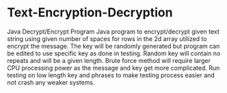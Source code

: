 # Text-Encryption-Decryption
Java Decrypt/Encrypt Program
Java program to encrypt/decrypt given text string using given number of spaces for rows in the 2d array utilized to encrypt the message. The key will be randomly generated but program can be edited to use specific key as done in testing. Random key will contain no repeats and will be a given length. Brute force method will require larger CPU processing power as the message and key get more complicated. Run testing on low length key and phrases to make testing process easier and not crash any weaker systems. 
